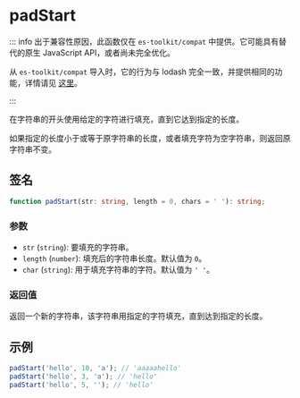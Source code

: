 # padStart

::: info
出于兼容性原因，此函数仅在 `es-toolkit/compat` 中提供。它可能具有替代的原生 JavaScript API，或者尚未完全优化。

从 `es-toolkit/compat` 导入时，它的行为与 lodash 完全一致，并提供相同的功能，详情请见 [这里](../../../compatibility.md)。

:::

在字符串的开头使用给定的字符进行填充，直到它达到指定的长度。

如果指定的长度小于或等于原字符串的长度，或者填充字符为空字符串，则返回原字符串不变。

## 签名

```typescript
function padStart(str: string, length = 0, chars = ' '): string;
```

### 参数

- `str` (`string`): 要填充的字符串。
- `length` (`number`): 填充后的字符串长度。默认值为 `0`。
- `char` (`string`): 用于填充字符串的字符。默认值为 `' '`。

### 返回值

返回一个新的字符串，该字符串用指定的字符填充，直到达到指定的长度。

## 示例

```javascript
padStart('hello', 10, 'a'); // 'aaaaahello'
padStart('hello', 3, 'a'); // 'hello'
padStart('hello', 5, ''); // 'hello'
```
